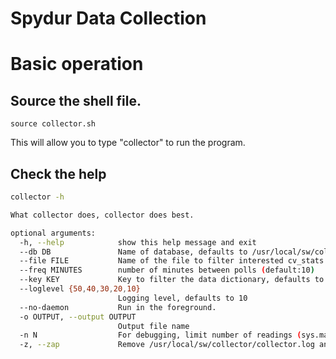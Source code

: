 # Spydur Data Collection

# Basic operation

## Source the shell file.
`source collector.sh`

This will allow you to type "collector" to run the program.

## Check the help

```bash
collector -h

What collector does, collector does best.

optional arguments:
  -h, --help            show this help message and exit
  --db DB               Name of database, defaults to /usr/local/sw/collector/clusterdata.db
  --file FILE           Name of the file to filter interested cv_stats data
  --freq MINUTES        number of minutes between polls (default:10)
  --key KEY             Key to filter the data dictionary, defaults to lookup
  --loglevel {50,40,30,20,10}
                        Logging level, defaults to 10
  --no-daemon           Run in the foreground.
  -o OUTPUT, --output OUTPUT
                        Output file name
  -n N                  For debugging, limit number of readings (sys.maxsize)
  -z, --zap             Remove /usr/local/sw/collector/collector.log and create a new one.

```
